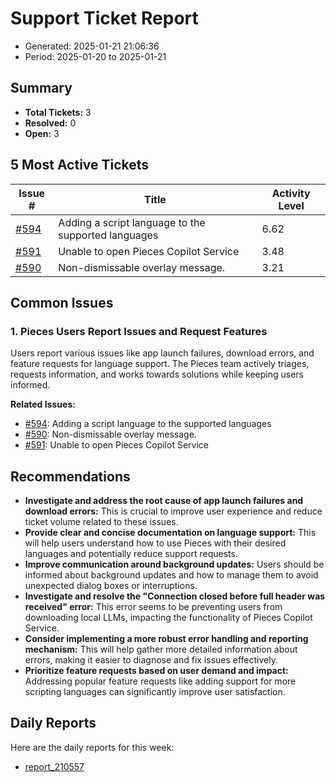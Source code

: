 # Support Ticket Report
- Generated: 2025-01-21 21:06:36
- Period: 2025-01-20 to 2025-01-21

## Summary
- **Total Tickets:** 3
- **Resolved:** 0
- **Open:** 3

## 5 Most Active Tickets
| Issue # | Title | Activity Level |
|---------|-------|----------------|
| [#594](https://github.com/pieces-app/support/issues/594) | Adding a script language to the supported languages | 6.62 |
| [#591](https://github.com/pieces-app/support/issues/591) | Unable to open Pieces Copilot Service | 3.48 |
| [#590](https://github.com/pieces-app/support/issues/590) | Non-dismissable overlay message. | 3.21 |

## Common Issues
### 1. Pieces Users Report Issues and Request Features
Users report various issues like app launch failures, download errors, and feature requests for language support. The Pieces team actively triages, requests information, and works towards solutions while keeping users informed.

**Related Issues:**
- [#594](https://github.com/pieces-app/support/issues/594): Adding a script language to the supported languages
- [#590](https://github.com/pieces-app/support/issues/590): Non-dismissable overlay message.
- [#591](https://github.com/pieces-app/support/issues/591): Unable to open Pieces Copilot Service


## Recommendations
- **Investigate and address the root cause of app launch failures and download errors:** This is crucial to improve user experience and reduce ticket volume related to these issues.
- **Provide clear and concise documentation on language support:** This will help users understand how to use Pieces with their desired languages and potentially reduce support requests.
- **Improve communication around background updates:** Users should be informed about background updates and how to manage them to avoid unexpected dialog boxes or interruptions.
- **Investigate and resolve the "Connection closed before full header was received" error:** This error seems to be preventing users from downloading local LLMs, impacting the functionality of Pieces Copilot Service.
- **Consider implementing a more robust error handling and reporting mechanism:** This will help gather more detailed information about errors, making it easier to diagnose and fix issues effectively.
- **Prioritize feature requests based on user demand and impact:** Addressing popular feature requests like adding support for more scripting languages can significantly improve user satisfaction.

## Daily Reports
Here are the daily reports for this week:

- [report_210557](daily/2025-01-21/report_210557.md)
